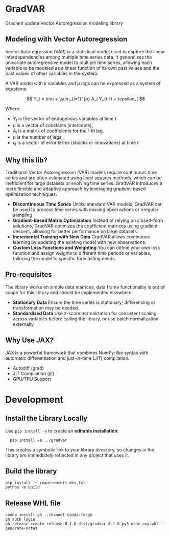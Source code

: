 # GradVAR

Gradient update Vector Autoregression modeling library

## Modeling with Vector Autoregression

Vector Autoregression (VAR) is a statistical model used to capture the linear interdependencies among multiple time series data. It generalizes the univariate autoregressive model to multiple time series, allowing each variable to be modeled as a linear function of its own past values and the past values of other variables in the system.

A VAR model with $k$ variables and $p$ lags can be expressed as a system of equations:

$$
Y_t = \mu + \sum_{i=1}^{p} A_i Y_{t-i} + \epsilon_t
$$

Where:
* $Y_t$ is the vector of endogenous variables at time $t$
* $\mu$ is a vector of constants (intercepts),
* $A_i$ is a matrix of coefficients for the $i$-th lag,
* $p$ is the number of lags,
* $\epsilon_t$ is a vector of error terms (shocks or innovations) at time $t$


## Why this lib?

Traditional Vector Autoregression (VAR) models require continuous time series and are often estimated using least squares methods, which can be inefficient for large datasets or evolving time series. GradVAR introduces a more flexible and adaptive approach by leveraging gradient-based optimization techniques.

* **Discontinuous Time Series** Unlike standard VAR models, GradVAR can be used to process time series with missing observations or irregular sampling
* **Gradient-Based Matrix Optimization** Instead of relying on closed-form solutions, GradVAR optimizes the coefficient matrices using gradient descent, allowing for better performance on large datasets.
* **Incremental Training with New Data** GradVAR allows continuous learning by updating the existing model with new observations.
* **Custom Loss Functions and Weighting** You can define your own loss function and assign weights to different time periods or variables, tailoring the model to specific forecasting needs.

## Pre-requisites

The library works on simple data matrices, data frame functionality is out of scope for this library and should be implemented elsewhere.

* **Stationary Data** Ensure the time series is stationary; differencing or transformation may be needed.
* **Standardized Data** Use z-score normalization for consistent scaling across variables before calling the library, or use batch normalization externally

## Why Use JAX?

JAX is a powerful framework that combines NumPy-like syntax with automatic differentiation and just-in-time (JIT) compilation:

* Autodiff (grad)
* JIT Compilation (jit)
* GPU/TPU Support

# Development

## Install the Library Locally

Use `pip install -e` to create an **editable installation**:

      pip install -e ../gradvar
    
This creates a symbolic link to your library directory, so changes in the library are immediately reflected in any project that uses it.

## Build the library

```
pip install -r requirements-dev.txt
python -m build
```

## Release WHL file

```
conda install gh --channel conda-forge
gh auth login
gh release create release-0.1.0 dist/gradvar-0.1.0-py3-none-any.whl --generate-notes
```
